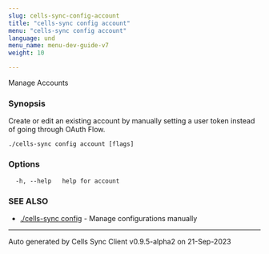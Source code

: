 ```yaml
---
slug: cells-sync-config-account
title: "cells-sync config account"
menu: "cells-sync config account"
language: und
menu_name: menu-dev-guide-v7
weight: 10

---
```

Manage Accounts

### Synopsis


Create or edit an existing account by manually setting a user token instead of going through OAuth Flow.


```
./cells-sync config account [flags]
```

### Options

```
  -h, --help   help for account
```

### SEE ALSO

* [./cells-sync config](../cells-sync-config)	 - Manage configurations manually


---
Auto generated by Cells Sync Client v0.9.5-alpha2 on 21-Sep-2023
